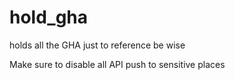 # hold_gha

holds all the GHA just to reference
be wise

Make sure to disable all API push to sensitive places

